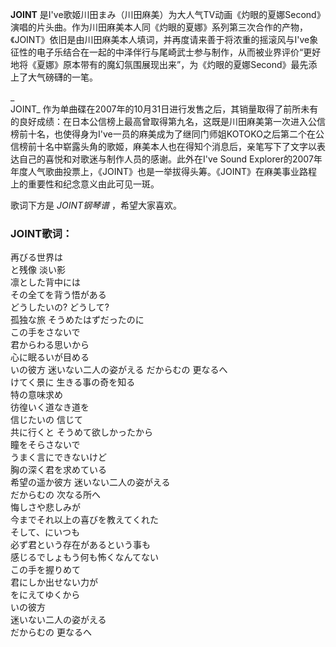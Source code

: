 

**JOINT** 是I've歌姬川田まみ（川田麻美）为大人气TV动画《灼眼的夏娜Second》
演唱的片头曲。作为川田麻美本人同《灼眼的夏娜》系列第三次合作的产物，《JOINT》依旧是由川田麻美本人填词，并再度请来善于将浓重的摇滚风与I've象征性的电子乐结合在一起的中泽伴行与尾崎武士参与制作，从而被业界评价“更好地将《夏娜》原本带有的魔幻氛围展现出来”，为《灼眼的夏娜Second》最先添上了大气磅礴的一笔。

_  
JOINT_
作为单曲碟在2007年的10月31日进行发售之后，其销量取得了前所未有的良好成绩：在日本公信榜上最高曾取得第九名，这既是川田麻美第一次进入公信榜前十名，也使得身为I've一员的麻美成为了继同门师姐KOTOKO之后第二个在公信榜前十名中崭露头角的歌姬，麻美本人也在得知个消息后，亲笔写下了文字以表达自己的喜悦和对歌迷与制作人员的感谢。此外在I've
Sound Explorer的2007年年度人气歌曲投票上，《JOINT》也是一举拔得头筹。《JOINT》在麻美事业路程上的重要性和纪念意义由此可见一斑。

  
歌词下方是 _JOINT钢琴谱_ ，希望大家喜欢。

### JOINT歌词：

再びる世界は  
と残像 淡い影  
凛とした背中には  
その全てを背う悟がある  
どうしたいの? どうして?  
孤独な旅 そうめたはずだったのに  
この手をさないで  
君からわる思いから  
心に眠るいが目める  
いの彼方 迷いない二人の姿がえる だからむの 更なるへ  
けてく景に 生きる事の奇を知る  
特の意味求め  
彷徨いく道なき道を  
信じたいの 信じて  
共に行くと そうめて欲しかったから  
瞳をそらさないで  
うまく言にできないけど  
胸の深く君を求めている  
希望の遥か彼方 迷いない二人の姿がえる  
だからむの 次なる所へ  
悔しさや悲しみが  
今までそれ以上の喜びを教えてくれた  
そして、にいつも  
必ず君という存在があるという事も  
感じるでしょもう何も怖くなんてない  
この手を握りめて  
君にしか出せない力が  
をにえてゆくから  
いの彼方  
迷いない二人の姿がえる  
だからむの 更なるへ

